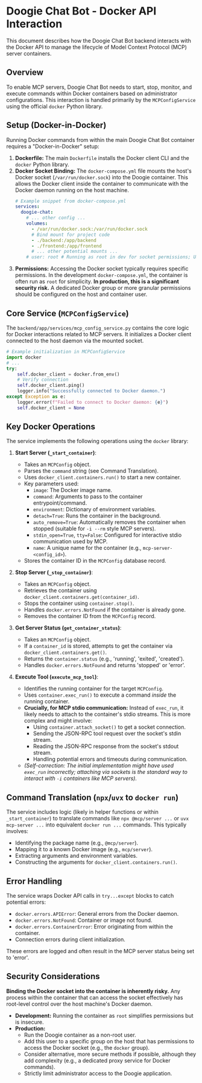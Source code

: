 # Doogie Chat Bot - Docker API Interaction

This document describes how the Doogie Chat Bot backend interacts with the Docker API to manage the lifecycle of Model Context Protocol (MCP) server containers.

## Overview

To enable MCP servers, Doogie Chat Bot needs to start, stop, monitor, and execute commands within Docker containers based on administrator configurations. This interaction is handled primarily by the `MCPConfigService` using the official `docker` Python library.

## Setup (Docker-in-Docker)

Running Docker commands from within the main Doogie Chat Bot container requires a "Docker-in-Docker" setup:

1.  **Dockerfile:** The main `Dockerfile` installs the Docker client CLI and the `docker` Python library.
2.  **Docker Socket Binding:** The `docker-compose.yml` file mounts the host's Docker socket (`/var/run/docker.sock`) into the Doogie container. This allows the Docker client inside the container to communicate with the Docker daemon running on the host machine.
    ```yaml
    # Example snippet from docker-compose.yml
    services:
      doogie-chat:
        # ... other config ...
        volumes:
          - /var/run/docker.sock:/var/run/docker.sock
          # Bind mount for project code
          - ./backend:/app/backend
          - ./frontend:/app/frontend
          # ... other potential mounts ...
        # user: root # Running as root in dev for socket permissions; USE CAUTION
    ```
3.  **Permissions:** Accessing the Docker socket typically requires specific permissions. In the development `docker-compose.yml`, the container is often run as `root` for simplicity. **In production, this is a significant security risk.** A dedicated Docker group or more granular permissions should be configured on the host and container user.

## Core Service (`MCPConfigService`)

The `backend/app/services/mcp_config_service.py` contains the core logic for Docker interactions related to MCP servers. It initializes a Docker client connected to the host daemon via the mounted socket.

```python
# Example initialization in MCPConfigService
import docker
# ...
try:
    self.docker_client = docker.from_env()
    # Verify connection
    self.docker_client.ping()
    logger.info("Successfully connected to Docker daemon.")
except Exception as e:
    logger.error(f"Failed to connect to Docker daemon: {e}")
    self.docker_client = None
```

## Key Docker Operations

The service implements the following operations using the `docker` library:

1.  **Start Server (`_start_container`)**:
    *   Takes an `MCPConfig` object.
    *   Parses the `command` string (see Command Translation).
    *   Uses `docker_client.containers.run()` to start a new container.
    *   Key parameters used:
        *   `image`: The Docker image name.
        *   `command`: Arguments to pass to the container entrypoint/command.
        *   `environment`: Dictionary of environment variables.
        *   `detach=True`: Runs the container in the background.
        *   `auto_remove=True`: Automatically removes the container when stopped (suitable for `-i --rm` style MCP servers).
        *   `stdin_open=True`, `tty=False`: Configured for interactive stdio communication used by MCP.
        *   `name`: A unique name for the container (e.g., `mcp-server-<config_id>`).
    *   Stores the container ID in the `MCPConfig` database record.

2.  **Stop Server (`_stop_container`)**:
    *   Takes an `MCPConfig` object.
    *   Retrieves the container using `docker_client.containers.get(container_id)`.
    *   Stops the container using `container.stop()`.
    *   Handles `docker.errors.NotFound` if the container is already gone.
    *   Removes the container ID from the `MCPConfig` record.

3.  **Get Server Status (`get_container_status`)**:
    *   Takes an `MCPConfig` object.
    *   If a `container_id` is stored, attempts to get the container via `docker_client.containers.get()`.
    *   Returns the `container.status` (e.g., 'running', 'exited', 'created').
    *   Handles `docker.errors.NotFound` and returns 'stopped' or 'error'.

4.  **Execute Tool (`execute_mcp_tool`)**:
    *   Identifies the running container for the target `MCPConfig`.
    *   Uses `container.exec_run()` to execute a command *inside* the running container.
    *   **Crucially, for MCP stdio communication:** Instead of `exec_run`, it likely needs to attach to the container's stdio streams. This is more complex and might involve:
        *   Using `container.attach_socket()` to get a socket connection.
        *   Sending the JSON-RPC tool request over the socket's stdin stream.
        *   Reading the JSON-RPC response from the socket's stdout stream.
        *   Handling potential errors and timeouts during communication.
    *   *(Self-correction: The initial implementation might have used `exec_run` incorrectly; attaching via sockets is the standard way to interact with `-i` containers like MCP servers).*

## Command Translation (`npx`/`uvx` to `docker run`)

The service includes logic (likely in helper functions or within `_start_container`) to translate commands like `npx @mcp/server ...` or `uvx mcp-server ...` into equivalent `docker run ...` commands. This typically involves:

*   Identifying the package name (e.g., `@mcp/server`).
*   Mapping it to a known Docker image (e.g., `mcp/server`).
*   Extracting arguments and environment variables.
*   Constructing the arguments for `docker_client.containers.run()`.

## Error Handling

The service wraps Docker API calls in `try...except` blocks to catch potential errors:

*   `docker.errors.APIError`: General errors from the Docker daemon.
*   `docker.errors.NotFound`: Container or image not found.
*   `docker.errors.ContainerError`: Error originating from within the container.
*   Connection errors during client initialization.

These errors are logged and often result in the MCP server status being set to 'error'.

## Security Considerations

**Binding the Docker socket into the container is inherently risky.** Any process within the container that can access the socket effectively has root-level control over the host machine's Docker daemon.

*   **Development:** Running the container as `root` simplifies permissions but is insecure.
*   **Production:**
    *   Run the Doogie container as a non-root user.
    *   Add this user to a specific group on the host that has permissions to access the Docker socket (e.g., the `docker` group).
    *   Consider alternative, more secure methods if possible, although they add complexity (e.g., a dedicated proxy service for Docker commands).
    *   Strictly limit administrator access to the Doogie application.